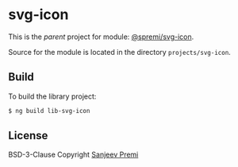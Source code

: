 # svg-icon

This is the _parent_ project for module: [@spremi/svg-icon](https://www.npmjs.com/package/@spremi/svg-icon).

Source for the module is located in the directory `projects/svg-icon`.

## Build
To build the library project:
```bash
$ ng build lib-svg-icon
```

## License
BSD-3-Clause Copyright [Sanjeev Premi](https://github.com/spremi)
